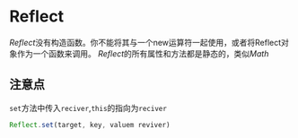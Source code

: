 # Reflect

*Reflect*没有构造函数。你不能将其与一个new运算符一起使用，或者将Reflect对象作为一个函数来调用。
*Reflect*的所有属性和方法都是静态的，类似*Math*

## 注意点

`set`方法中传入`reciver`,`this`的指向为`reciver`
```js
Reflect.set(target, key, valuem reviver)
```
